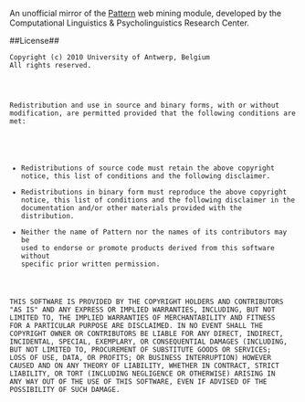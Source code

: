 An unofficial mirror of the [Pattern](http://www.clips.ua.ac.be/pages/pattern) web mining module, developed by the Computational Linguistics & Psycholinguistics Research Center.

##License##

<p><code>Copyright (c) 2010 University of Antwerp, Belgium
All rights reserved.<p>

<p>Redistribution and use in source and binary forms, with or without
modification, are permitted provided that the following conditions are met:</p>

  * Redistributions of source code must retain the above copyright
    notice, this list of conditions and the following disclaimer.
  * Redistributions in binary form must reproduce the above copyright 
    notice, this list of conditions and the following disclaimer in
    the documentation and/or other materials provided with the
    distribution.
  * Neither the name of Pattern nor the names of its
    contributors may be used to endorse or promote products
    derived from this software without specific prior written
    permission.

<p>THIS SOFTWARE IS PROVIDED BY THE COPYRIGHT HOLDERS AND CONTRIBUTORS
"AS IS" AND ANY EXPRESS OR IMPLIED WARRANTIES, INCLUDING, BUT NOT
LIMITED TO, THE IMPLIED WARRANTIES OF MERCHANTABILITY AND FITNESS
FOR A PARTICULAR PURPOSE ARE DISCLAIMED. IN NO EVENT SHALL THE
COPYRIGHT OWNER OR CONTRIBUTORS BE LIABLE FOR ANY DIRECT, INDIRECT,
INCIDENTAL, SPECIAL, EXEMPLARY, OR CONSEQUENTIAL DAMAGES (INCLUDING,
BUT NOT LIMITED TO, PROCUREMENT OF SUBSTITUTE GOODS OR SERVICES;
LOSS OF USE, DATA, OR PROFITS; OR BUSINESS INTERRUPTION) HOWEVER
CAUSED AND ON ANY THEORY OF LIABILITY, WHETHER IN CONTRACT, STRICT
LIABILITY, OR TORT (INCLUDING NEGLIGENCE OR OTHERWISE) ARISING IN
ANY WAY OUT OF THE USE OF THIS SOFTWARE, EVEN IF ADVISED OF THE
POSSIBILITY OF SUCH DAMAGE.</p>
